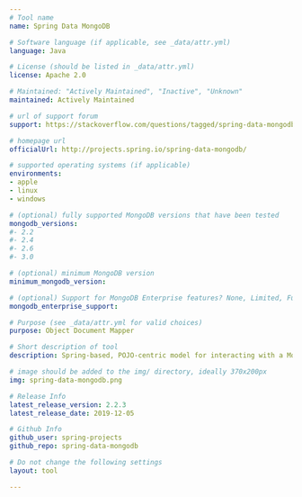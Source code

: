 ```yaml
---
# Tool name
name: Spring Data MongoDB

# Software language (if applicable, see _data/attr.yml)
language: Java

# License (should be listed in _data/attr.yml)
license: Apache 2.0

# Maintained: "Actively Maintained", "Inactive", "Unknown"
maintained: Actively Maintained

# url of support forum
support: https://stackoverflow.com/questions/tagged/spring-data-mongodb

# homepage url
officialUrl: http://projects.spring.io/spring-data-mongodb/

# supported operating systems (if applicable)
environments:
- apple
- linux
- windows

# (optional) fully supported MongoDB versions that have been tested
mongodb_versions:
#- 2.2
#- 2.4
#- 2.6
#- 3.0

# (optional) minimum MongoDB version
minimum_mongodb_version:

# (optional) Support for MongoDB Enterprise features? None, Limited, Full
mongodb_enterprise_support: 

# Purpose (see _data/attr.yml for valid choices)
purpose: Object Document Mapper

# Short description of tool
description: Spring-based, POJO-centric model for interacting with a MongoDB DBCollection and easily writing a Repository style data access layer.

# image should be added to the img/ directory, ideally 370x200px
img: spring-data-mongodb.png

# Release Info
latest_release_version: 2.2.3
latest_release_date: 2019-12-05

# Github Info
github_user: spring-projects
github_repo: spring-data-mongodb

# Do not change the following settings
layout: tool

---
```


